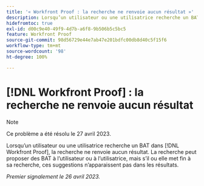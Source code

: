 ```yaml
---
title: '« Workfront Proof : la recherche ne renvoie aucun résultat »'
description: Lorsqu’un utilisateur ou une utilisatrice recherche un BAT dans Workfront Proof, la recherche ne renvoie aucun résultat. La recherche peut proposer des BAT à l’utilisateur ou à l’utilisatrice, mais s’il ou elle met fin à sa recherche, ces suggestions n’apparaissent pas dans les résultats.
hidefromtoc: true
exl-id: d00c9e40-49f9-4d7b-a6f8-9b506b5c5bc5
feature: Workfront Proof
source-git-commit: 98d56729e44e7ab47e201bdfc00db8d40c5f15f6
workflow-type: tm+mt
source-wordcount: '98'
ht-degree: 100%

---
```


# [!DNL Workfront Proof] : la recherche ne renvoie aucun résultat

>[!NOTE]
>
>Ce problème a été résolu le 27 avril 2023.

Lorsqu’un utilisateur ou une utilisatrice recherche un BAT dans [!DNL Workfront Proof], la recherche ne renvoie aucun résultat. La recherche peut proposer des BAT à l’utilisateur ou à l’utilisatrice, mais s’il ou elle met fin à sa recherche, ces suggestions n’apparaissent pas dans les résultats.

_Premier signalement le 26 avril 2023._

